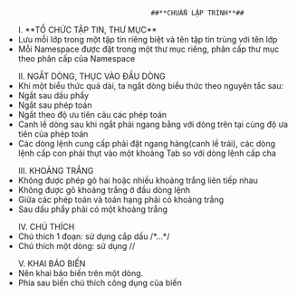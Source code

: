 ﻿                                        ##**CHUẨN LẬP TRÌNH**##

<ul>I.	**TỔ CHỨC TẬP TIN, THƯ MỤC**
	<li>Lưu mỗi lớp trong một tập tin riêng biệt và tên tập tin trùng với tên lớp</li>
	<li>Mỗi Namespace được đặt trong một thư mục riêng, phân cấp thư mục theo phân cấp của Namespace</li> 	
</ul>

<ul> II.	NGẮT DÒNG, THỤC VÀO ĐẦU DÒNG
<li>Khi một biểu thức quá dài, ta ngắt dòng biểu thức theo nguyên tắc sau:</li>
	<li>Ngắt sau dấu phẩy</li>
	<li>Ngắt sau phép toán</li>
	<li>Ngắt theo độ ưu tiên cảu các phép toán  </li>
	<li>Canh lề dòng sau khi ngắt phải ngang bằng với dòng trên tại cùng độ ưa tiên của phép toán</li>
	<li>Các dòng lệnh cung cấp phải đặt ngang hàng(canh lề trái), các dòng lệnh cấp con phải thụt vào một khoảng Tab so với dòng lệnh cấp cha</li>
	
</ul>
<ul> III.	KHOẢNG TRẮNG
	<li>Không được phép gõ hai hoặc nhiều khoảng trắng liên tiếp nhau </li>
	<li>Không được gõ khoảng trắng ở đầu dòng lệnh </li>
	<li>Giữa các phép toán và toán hạng phải có khoảng trắng</li>
	<li>Sau dấu phẩy phải có một khoảng trắng</li>

</ul>
<ul> IV.	CHÚ THÍCH
	<li>Chú thích 1 đoạn: sử dụng cắp dấu /*…*/ </li>
	<li>Chú thích một dòng: sử dụng // </li>
	
</ul>
<ul>V.	KHAI BÁO BIẾN
	<li>Nên khai báo biến trên một dòng. </li>
	<li>Phía sau biến chú thích công dụng của biến</li>
	
</ul>


